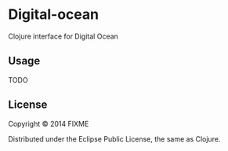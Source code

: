 # Digital-ocean

Clojure interface for Digital Ocean

## Usage

TODO

## License

Copyright © 2014 FIXME

Distributed under the Eclipse Public License, the same as Clojure.
